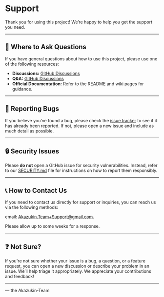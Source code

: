 # Support

Thank you for using this project! We’re happy to help you get the support you need.


---

## 💬 Where to Ask Questions

If you have general questions about how to use this project, please use one of the following resources:

- **Discussions:** [GitHub Discussions](https://github.com/Akazukin-Team/ResourcLloader-Library/discussions)
- **Q&A:** [GitHub Discussions](https://github.com/Akazukin-Team/ResourcLloader-Library/discussions)
- **Official Documentation:** Refer to the README and wiki pages for guidance.

---

## 🐞 Reporting Bugs

If you believe you’ve found a bug,
please check the [issue tracker](https://github.com/Akazukin-Team/ResourcLloader-Library/issues) to see if it has
already
been reported.
If not, please open a new issue and include as much detail as possible.


---

## 🔒 Security Issues

Please **do not** open a GitHub issue for security vulnerabilities.
Instead, refer to our [SECURITY.md](./SECURITY.md) file for instructions on how to report them responsibly.


---

## 📞 How to Contact Us

If you need to contact us directly for support or inquiries, you can reach us via the following methods:

email: [Akazukin.Team+Support@gmail.com](mailto:Akazukin.Team+Support@gmail.com).

Please allow up to some weeks for a response.


---

## ❓ Not Sure?

If you're not sure whether your issue is a bug, a question, or a feature request,
you can open a new discussion or describe your problem in an issue. We’ll help triage it appropriately.
We appreciate your contributions and feedback!


---

— the Akazukin-Team


